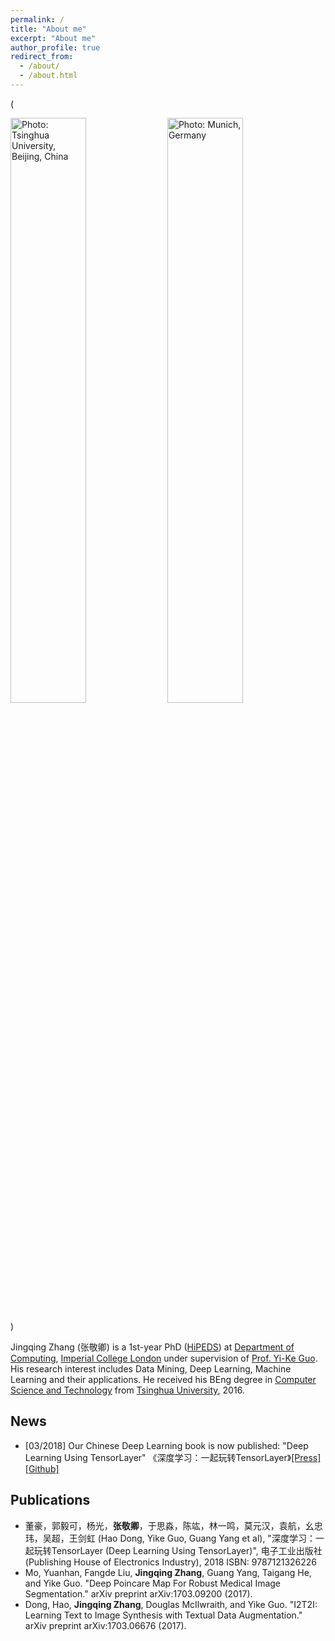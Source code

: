 ```yaml
---
permalink: /
title: "About me"
excerpt: "About me"
author_profile: true
redirect_from:
  - /about/
  - /about.html
---
```



[//]: # 
(<p>
<img src="https://jingqingz.github.io/images/jingqingzhang1.jpg" alt="Photo: Tsinghua University, Beijing, China" style="width: 49%;"/>
<img src="https://jingqingz.github.io/images/jingqingzhang2.jpg" alt="Photo: Munich, Germany" style="width: 49%;"/>
</p>)


Jingqing Zhang (张敬卿) is a 1st-year PhD ([HiPEDS](http://wp.doc.ic.ac.uk/hipeds/)) at [Department of Computing](http://www.imperial.ac.uk/computing), [Imperial College London](https://www.imperial.ac.uk/) under supervision of [Prof. Yi-Ke Guo](https://www.imperial.ac.uk/people/y.guo). His research interest includes Data Mining, Deep Learning, Machine Learning and their applications. He received his BEng degree in [Computer Science and Technology](http://www.tsinghua.edu.cn/publish/csen/) from [Tsinghua University](http://www.tsinghua.edu.cn/publish/newthuen/), 2016.

## News
* \[03/2018\] Our Chinese Deep Learning book is now published: "Deep Learning Using TensorLayer" 《深度学习：一起玩转TensorLayer》[\[Press\]](http://www.broadview.com.cn/book/5059) [\[Github\]](https://github.com/tensorlayer/chinese-book)

## Publications
* 董豪，郭毅可，杨光，<b>张敬卿</b>，于思淼，陈竑，林一鸣，莫元汉，袁航，幺忠玮，吴超，王剑虹 (Hao Dong, Yike Guo, Guang Yang et al), 
"深度学习：一起玩转TensorLayer (Deep Learning Using TensorLayer)", 
电子工业出版社 (Publishing House of Electronics Industry),
2018 ISBN: 9787121326226
* Mo, Yuanhan, Fangde Liu, <b>Jingqing Zhang</b>, Guang Yang, Taigang He, and Yike Guo. "Deep Poincare Map For Robust Medical Image Segmentation." arXiv preprint arXiv:1703.09200 (2017).
* Dong, Hao, <b>Jingqing Zhang</b>, Douglas McIlwraith, and Yike Guo. "I2T2I: Learning Text to Image Synthesis with Textual Data Augmentation." arXiv preprint arXiv:1703.06676 (2017).



